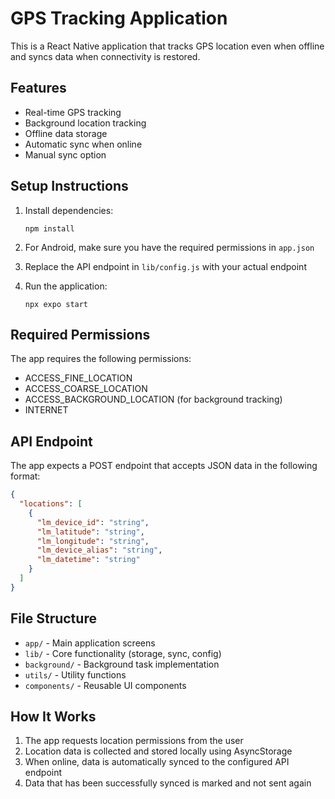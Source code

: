 # GPS Tracking Application

This is a React Native application that tracks GPS location even when offline and syncs data when connectivity is restored.

## Features

- Real-time GPS tracking
- Background location tracking
- Offline data storage
- Automatic sync when online
- Manual sync option

## Setup Instructions

1. Install dependencies:
   ```
   npm install
   ```

2. For Android, make sure you have the required permissions in `app.json`

3. Replace the API endpoint in `lib/config.js` with your actual endpoint

4. Run the application:
   ```
   npx expo start
   ```

## Required Permissions

The app requires the following permissions:
- ACCESS_FINE_LOCATION
- ACCESS_COARSE_LOCATION
- ACCESS_BACKGROUND_LOCATION (for background tracking)
- INTERNET

## API Endpoint

The app expects a POST endpoint that accepts JSON data in the following format:

```json
{
  "locations": [
    {
      "lm_device_id": "string",
      "lm_latitude": "string",
      "lm_longitude": "string",
      "lm_device_alias": "string",
      "lm_datetime": "string"
    }
  ]
}
```

## File Structure

- `app/` - Main application screens
- `lib/` - Core functionality (storage, sync, config)
- `background/` - Background task implementation
- `utils/` - Utility functions
- `components/` - Reusable UI components

## How It Works

1. The app requests location permissions from the user
2. Location data is collected and stored locally using AsyncStorage
3. When online, data is automatically synced to the configured API endpoint
4. Data that has been successfully synced is marked and not sent again